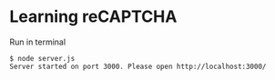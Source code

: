 # Learning reCAPTCHA

Run in terminal
```
$ node server.js
Server started on port 3000. Please open http://localhost:3000/
```